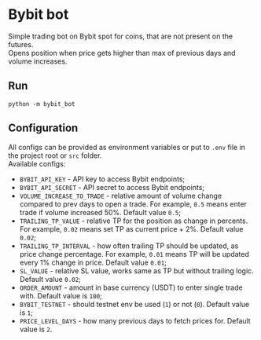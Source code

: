 # Bybit bot
Simple trading bot on Bybit spot for coins, that are not present on the futures.  
Opens position when price gets higher than max of previous days and volume increases.

## Run
`python -m bybit_bot`

## Configuration
All configs can be provided as environment variables or put to `.env` file in the project root or `src` folder.  
Available configs:
* `BYBIT_API_KEY` - API key to access Bybit endpoints;
* `BYBIT_API_SECRET` - API secret to access Bybit endpoints;
* `VOLUME_INCREASE_TO_TRADE` - relative amount of volume change compared to prev days to open a trade. For example, `0.5` means enter trade if volume increased 50%. Default value `0.5`;
* `TRAILING_TP_VALUE` - relative TP for the position as change in percents. For example, `0.02` means set TP as current price + 2%. Default value `0.02`;
* `TRAILING_TP_INTERVAL` - how often trailing TP should be updated, as price change percentage. For example, `0.01` means TP will be updated every 1% change in price. Default value `0.01`;
* `SL_VALUE` - relative SL value, works same as TP but without trailing logic. Default value `0.02`;
* `ORDER_AMOUNT` - amount in base currency (USDT) to enter single trade with. Default value is `100`;
* `BYBIT_TESTNET` - should testnet env be used (`1`) or not (`0`). Default value is `1`;
* `PRICE_LEVEL_DAYS` - how many previous days to fetch prices for. Default value is `2`.
